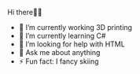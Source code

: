 Hi there👋🏻

- 🔭 I’m currently working 3D printing
- 🌱 I’m currently learning C#
- 🤔 I’m looking for help with HTML
- 💬 Ask me about anything
- ⚡ Fun fact: I fancy skiing
